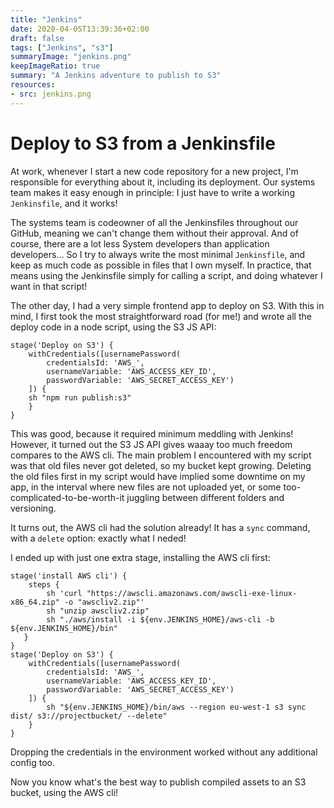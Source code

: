 ```yaml
---
title: "Jenkins"
date: 2020-04-05T13:39:36+02:00
draft: false
tags: ["Jenkins", "s3"]
summaryImage: "jenkins.png"
keepImageRatio: true
summary: "A Jenkins adventure to publish to S3"
resources:
- src: jenkins.png
---
```


# Deploy to S3 from a Jenkinsfile

At work, whenever I start a new code repository for a new project, I'm responsible for everything about it, including its deployment.
Our systems team makes it easy enough in principle: I just have to write a working `Jenkinsfile`, and it works!

The systems team is codeowner of all the Jenkinsfiles throughout our GitHub, meaning we can't change them without their approval.
And of course, there are a lot less System developers than application developers...
So I try to always write the most minimal `Jenkinsfile`, and keep as much code as possible in files that I own myself. In practice, that means using the Jenkinsfile simply for calling a script, and doing whatever I want in that script!

The other day, I had a very simple frontend app to deploy on S3.
With this in mind, I first took the most straightforward road (for me!) and wrote all the deploy code in a node script, using the S3 JS API:

```
stage('Deploy on S3') {
    withCredentials([usernamePassword(
        credentialsId: 'AWS_',
        usernameVariable: 'AWS_ACCESS_KEY_ID',
        passwordVariable: 'AWS_SECRET_ACCESS_KEY')
    ]) {
    sh "npm run publish:s3"
    }
}
```

This was good, because it required minimum meddling with Jenkins!
However, it turned out the S3 JS API gives waaay too much freedom compares to the AWS cli.
The main problem I encountered with my script was that old files never got deleted, so my bucket kept growing.
Deleting the old files first in my script would have implied some downtime on my app, in the interval where new files are not uploaded yet, or some too-complicated-to-be-worth-it juggling between different folders and versioning.

It turns out, the AWS cli had the solution already! It has a `sync` command, with a `delete` option: exactly what I neded!

I ended up with just one extra stage, installing the AWS cli first:

```
stage('install AWS cli') {
    steps {
        sh 'curl "https://awscli.amazonaws.com/awscli-exe-linux-x86_64.zip" -o "awscliv2.zip"'
        sh "unzip awscliv2.zip"
        sh "./aws/install -i ${env.JENKINS_HOME}/aws-cli -b ${env.JENKINS_HOME}/bin"
   }
}
stage('Deploy on S3') {
    withCredentials([usernamePassword(
        credentialsId: 'AWS_',
        usernameVariable: 'AWS_ACCESS_KEY_ID',
        passwordVariable: 'AWS_SECRET_ACCESS_KEY')
    ]) {
        sh "${env.JENKINS_HOME}/bin/aws --region eu-west-1 s3 sync dist/ s3://projectbucket/ --delete"
    }
}
```

Dropping the credentials in the environment worked without any additional config too.

Now you know what's the best way to publish compiled assets to an S3 bucket, using the AWS cli!
